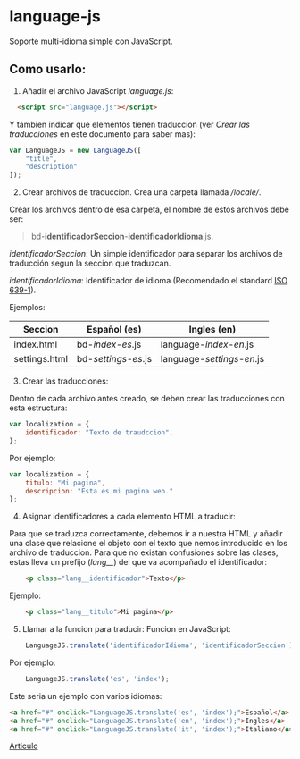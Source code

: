 # language-js
Soporte multi-idioma simple con JavaScript.
## Como usarlo:
1. Añadir el archivo JavaScript *language.js*:

```html
  <script src="language.js"></script>
```

Y tambien indicar que elementos tienen traduccion (ver *Crear las traducciones* en este documento para saber mas):
```javascript
var LanguageJS = new LanguageJS([
    "title",
    "description"
]);
```


2. Crear archivos de traduccion.
Crea una carpeta llamada */locale/*.

Crear los archivos dentro de esa carpeta, el nombre de estos archivos debe ser:

>bd-**identificadorSeccion**-**identificadorIdioma**.js.

*identificadorSeccion*: Un simple identificador para separar los archivos de traducción segun la seccion que traduzcan.

*identificadorIdioma*: Identificador de idioma (Recomendado el standard [ISO 639-1](https://es.wikipedia.org/wiki/ISO_639-1)).

Ejemplos:

Seccion | Español (es) | Ingles (en)
------- | -------- |------
index.html | bd-*index*-*es*.js | language-*index*-*en*.js
settings.html | bd-*settings*-*es*.js | language-*settings*-*en*.js


3. Crear las traducciones:

Dentro de cada archivo antes creado, se deben crear las traducciones con esta estructura:
```javascript
var localization = {
	identificador: "Texto de traudccion",
};
```

Por ejemplo:
```javascript
var localization = {
	titulo: "Mi pagina",
    descripcion: "Esta es mi pagina web."
};
```


4. Asignar identificadores a cada elemento HTML a traducir:

Para que se traduzca correctamente, debemos ir a nuestra HTML y añadir una clase que relacione el objeto con el texto que nemos introducido en los archivo de traduccion.
Para que no existan confusiones sobre las clases, estas lleva un prefijo (*lang__*) del que va acompañado el identificador:
```html
    <p class="lang__identificador">Texto</p>
```

Ejemplo:
```html
    <p class="lang__titulo">Mi pagina</p>
```


5. Llamar a la funcion para traducir:
Funcion en JavaScript:
```javascript
    LanguageJS.translate('identificadorIdioma', 'identificadorSeccion');
```

Por ejemplo:
```javascript
    LanguageJS.translate('es', 'index');
```

Este seria un ejemplo con varios idiomas:
```html
<a href="#" onclick="LanguageJS.translate('es', 'index');">Español</a>
<a href="#" onclick="LanguageJS.translate('en', 'index');">Ingles</a>
<a href="#" onclick="LanguageJS.translate('it', 'index');">Italiano</a>
```

[Articulo](http://murodev.blogspot.com/2016/02/multi-idioma-javascript.html)
